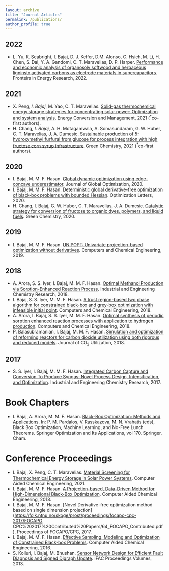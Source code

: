 ```yaml
---
layout: archive
title: "Journal Articles"
permalink: /publications/
author_profile: true
---
```

## 2022

- L. Yu, K. Seabright, I. Bajaj, D. J. Keffer, D.M. Alonso, C. Hsieh, M. Li, H. Chen, S. Dai, Y. A. Gandomi, C. T. Maravelias, D. P. Harper. [Performance and economic analysis of organosolv softwood and herbaceous ligninsto activated carbons as electrode materials in supercapacitors](https://www.frontiersin.org/articles/10.3389/fenrg.2022.849949/full). Fronteirs in Energy Research, 2022.

## 2021

- X. Peng<sup>*</sup>, I. Bajaj<sup>*</sup>, M. Yao, C. T. Maravelias. [Solid-gas thermochemical energy storage strategies for concentrating solar power: Optimization and system analysis](https://www.sciencedirect.com/science/article/pii/S0196890421008128). Energy Conversion and Management, 2021 (<sup>*</sup>co-first authors). 
- H. Chang<sup>*</sup>, I. Bajaj<sup>*</sup>, A. H. Motagamwala, A. Somasundaram, G. W. Huber, C. T. Maravelias, J. A. Dumesic. [Sustainable production of 5-hydroxymethyl furfural from glucose for process integration with high fructose corn syrup infrastructure](https://pubs.rsc.org/en/content/articlehtml/2021/gc/d1gc00311a). Green Chemistry, 2021 (<sup>*</sup>co-first authors).

## 2020

- I. Bajaj, M. M. F. Hasan. [Global dynamic optimization using edge-concave underestimator](https://link.springer.com/article/10.1007/s10898-020-00883-2). Journal of Global Optimization, 2020. 
- I. Bajaj, M. M. F. Hasan. [Deterministic global derivative-free optimization of black-box problems with bounded Hessian](https://link.springer.com/article/10.1007/s11590-019-01421-0). Optimization Letters, 2020. 
- H. Chang, I. Bajaj, G. W. Huber, C. T. Maravelias, J. A. Dumesic. [Catalytic strategy for conversion of fructose to organic dyes, polymers, and liquid fuels](https://pubs.rsc.org/en/content/articlehtml/2020/gc/d0gc01576h). Green Chemistry, 2020. 

## 2019

- I. Bajaj, M. M. F. Hasan. [UNIPOPT: Univariate projection-based optimization without derivatives](https://www.sciencedirect.com/science/article/pii/S0098135419303783). Computers and Chemical Engineering, 2019. 

## 2018

- A. Arora, S. S. Iyer, I. Bajaj, M. M. F. Hasan. [Optimal Methanol Production via Sorption-Enhanced Reaction Process](https://pubs.acs.org/doi/full/10.1021/acs.iecr.8b02543). Industrial and Engineering Chemistry Research, 2018. 
- I. Bajaj, S. S. Iyer, M. M. F. Hasan. [A trust region-based two phase algorithm for constrained black-box and grey-box optimization with infeasible initial point](https://www.sciencedirect.com/science/article/pii/S0098135417304404). Computers and Chemical Engineering, 2018. 
- A. Arora, I. Bajaj, S. S. Iyer, M. M. F. Hasan. [Optimal synthesis of periodic sorption enhanced reaction processes with application to hydrogen production](https://www.sciencedirect.com/science/article/pii/S0098135418302576). Computers and Chemical Engineering, 2018. 
- P. Balasubramanian, I. Bajaj, M. M. F. Hasan. [Simulation and optimization of reforming reactors for carbon dioxide utilization using both rigorous and reduced models](https://www.sciencedirect.com/science/article/pii/S2212982017304523). Journal of CO<sub>2</sub> Utilization, 2018.

## 2017 

- S. S. Iyer, I. Bajaj, M. M. F. Hasan. [Integrated Carbon Capture and Conversion To Produce Syngas: Novel Process Design, Intensification, and Optimization](https://pubs.acs.org/doi/full/10.1021/acs.iecr.7b01688). Industrial and Engineering Chemistry Research, 2017.

# Book Chapters 

- I. Bajaj, A. Arora, M. M. F. Hasan. [Black-Box Optimization: Methods and Applications](https://link.springer.com/chapter/10.1007/978-3-030-66515-9_2). In: P. M. Pardalos, V. Rasskazova, M. N. Vrahatis (eds), Black Box Optimization, Machine Learning, and No-Free Lunch Theorems. Springer Optimization and Its Applications, vol 170. Springer, Cham. 

# Conference Proceedings 

- I. Bajaj, X. Peng, C. T. Maravelias. [Material Screening for Thermochemical Energy Storage in Solar Power Systems](https://www.sciencedirect.com/science/article/abs/pii/B9780323885065500292). Computer Aided Chemical Engineering, 2021. 
- I. Bajaj, M. M. F. Hasan. [A Projection-based, Data-Driven Method for High-Dimensional Black-Box Optimization](https://www.sciencedirect.com/science/article/abs/pii/B9780444642417501579). Computer Aided Chemical Engineering, 2018. 
- I. Bajaj, M. M. F. Hasan. [Novel Derivative-free optimization method based on single dimension projection](https://folk.ntnu.no/skoge/prost/proceedings/focapo-cpc-2017/FOCAPO CPC%202017%20Contributed%20Papers/64_FOCAPO_Contributed.pdf). Proceedings of FOCAPO/CPC, 2017. 
- I. Bajaj, M. M. F. Hasan. [Effective Sampling, Modeling and Optimization of Constrained Black-box Problems](https://www.sciencedirect.com/science/article/abs/pii/B9780444634283500977). Computer Aided Chemical Engineering, 2016. 
- S. Kolluri, I. Bajaj, M. Bhushan. [Sensor Network Design for Efficient Fault Diagnosis and Signed Digraph Update](https://www.sciencedirect.com/science/article/abs/pii/B9780444634283500977). IFAC Proceedings Volumes, 2013. 
